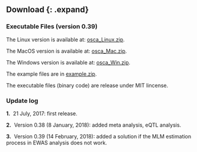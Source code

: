 
## Download {: .expand}
### Executable Files (version 0.39) 

The Linux version is available at:
[osca\_Linux.zip](./download/osca_Linux.zip).

The MacOS version is available at:
[osca\_Mac.zip](./download/osca_Mac.zip).

The Windows version is available at:
[osca\_Win.zip](./download/osca_Win.zip).

The example files are in [example.zip](./download/example.zip).

The executable files (binary code) are release under MIT lincense.

### Update log 


**1.**  21 July, 2017: first release.

**2.**  Version 0.38 (8 January, 2018): added meta analysis, eQTL analysis.

**3.**  Version 0.39 (14 February, 2018): added a solution if the MLM estimation process in EWAS analysis does not work.
